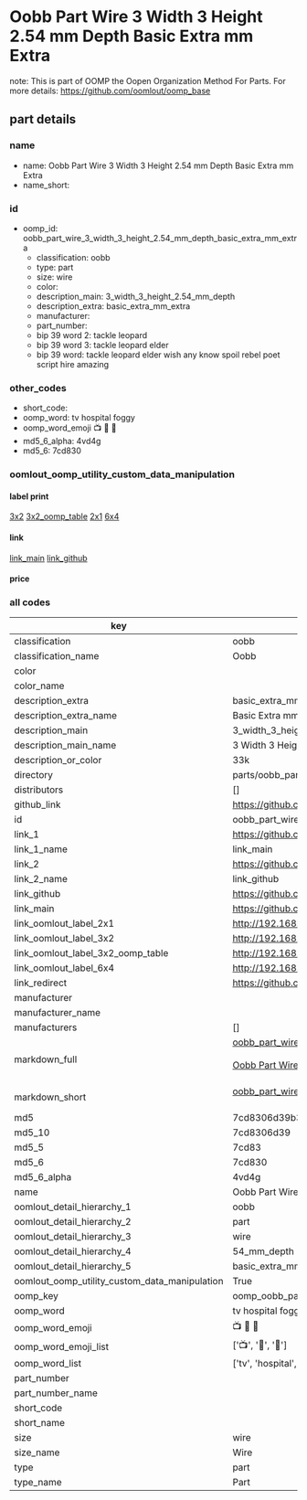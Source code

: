 # Oobb Part Wire 3 Width 3 Height 2.54 mm Depth Basic Extra mm Extra  

note: This is part of OOMP the Oopen Organization Method For Parts. For more details: https://github.com/oomlout/oomp_base

##  part details
  







### name
* name: Oobb Part Wire 3 Width 3 Height 2.54 mm Depth Basic Extra mm Extra
* name_short: 
### id
* oomp_id: oobb_part_wire_3_width_3_height_2.54_mm_depth_basic_extra_mm_extra
  * classification: oobb
  * type: part
  * size: wire
  * color: 
  * description_main: 3_width_3_height_2.54_mm_depth
  * description_extra: basic_extra_mm_extra
  * manufacturer: 
  * part_number: 
  * bip 39 word 2: tackle leopard
  * bip 39 word 3: tackle leopard elder
  * bip 39 word: tackle leopard elder wish any know spoil rebel poet script hire amazing

### other_codes
* short_code: 
* oomp_word: tv hospital foggy
* oomp_word_emoji :tv: :hospital: :foggy:
* md5_6_alpha: 4vd4g
* md5_6: 7cd830






### oomlout_oomp_utility_custom_data_manipulation
#### label print
[3x2](http://192.168.1.245:1112/?label=oomp%204vd4g)
[3x2_oomp_table](http://192.168.1.108:1112/?label=oomp%204vd4g)
[2x1](http://192.168.1.242:1112/?label=oomp%204vd4g)
[6x4](http://192.168.1.55:1112/?label=oomp%204vd4g)    

#### link

[link_main](https://github.com/oomlout/oomlout_oomp_version_1_messy/tree/main/parts/oobb_part_wire_3_width_3_height_2.54_mm_depth_basic_extra_mm_extra) [link_github](https://github.com/oomlout/oomlout_oomp_version_1_messy/tree/main/parts/oobb_part_wire_3_width_3_height_2.54_mm_depth_basic_extra_mm_extra)                             

#### price







### all codes 
| key | value |  
| --- | --- |  
| classification | oobb |  
| classification_name | Oobb |  
| color |  |  
| color_name |  |  
| description_extra | basic_extra_mm_extra |  
| description_extra_name | Basic Extra mm Extra |  
| description_main | 3_width_3_height_2.54_mm_depth |  
| description_main_name | 3 Width 3 Height 2.54 mm Depth |  
| description_or_color | 33k |  
| directory | parts/oobb_part_wire_3_width_3_height_2.54_mm_depth_basic_extra_mm_extra |  
| distributors | [] |  
| github_link | https://github.com/oomlout/oomlout_oomp_part_src/tree/main/parts/oobb_part_wire_3_width_3_height_2.54_mm_depth_basic_extra_mm_extra |  
| id | oobb_part_wire_3_width_3_height_2.54_mm_depth_basic_extra_mm_extra |  
| link_1 | https://github.com/oomlout/oomlout_oomp_version_1_messy/tree/main/parts/oobb_part_wire_3_width_3_height_2.54_mm_depth_basic_extra_mm_extra |  
| link_1_name | link_main |  
| link_2 | https://github.com/oomlout/oomlout_oomp_version_1_messy/tree/main/parts/oobb_part_wire_3_width_3_height_2.54_mm_depth_basic_extra_mm_extra |  
| link_2_name | link_github |  
| link_github | https://github.com/oomlout/oomlout_oomp_version_1_messy/tree/main/parts/oobb_part_wire_3_width_3_height_2.54_mm_depth_basic_extra_mm_extra |  
| link_main | https://github.com/oomlout/oomlout_oomp_version_1_messy/tree/main/parts/oobb_part_wire_3_width_3_height_2.54_mm_depth_basic_extra_mm_extra |  
| link_oomlout_label_2x1 | http://192.168.1.242:1112/?label=oomp%204vd4g |  
| link_oomlout_label_3x2 | http://192.168.1.245:1112/?label=oomp%204vd4g |  
| link_oomlout_label_3x2_oomp_table | http://192.168.1.108:1112/?label=oomp%204vd4g |  
| link_oomlout_label_6x4 | http://192.168.1.55:1112/?label=oomp%204vd4g |  
| link_redirect | https://github.com/oomlout/oomlout_oomp_version_1_messy/tree/main/parts/oobb_part_wire_3_width_3_height_2.54_mm_depth_basic_extra_mm_extra |  
| manufacturer |  |  
| manufacturer_name |  |  
| manufacturers | [] |  
| markdown_full | [oobb_part_wire_3_width_3_height_2.54_mm_depth_basic_extra_mm_extra](none)<br>[](none)<br>[Oobb Part Wire 3 Width 3 Height 2.54 Mm Depth Basic Extra Mm Extra](none)<br><br> |  
| markdown_short | [oobb_part_wire_3_width_3_height_2.54_mm_depth_basic_extra_mm_extra](none)<br><br> |  
| md5 | 7cd8306d39b33a49ef851fc88ea016e8 |  
| md5_10 | 7cd8306d39 |  
| md5_5 | 7cd83 |  
| md5_6 | 7cd830 |  
| md5_6_alpha | 4vd4g |  
| name | Oobb Part Wire 3 Width 3 Height 2.54 mm Depth Basic Extra mm Extra |  
| oomlout_detail_hierarchy_1 | oobb |  
| oomlout_detail_hierarchy_2 | part |  
| oomlout_detail_hierarchy_3 | wire |  
| oomlout_detail_hierarchy_4 | 54_mm_depth |  
| oomlout_detail_hierarchy_5 | basic_extra_mm_extra |  
| oomlout_oomp_utility_custom_data_manipulation | True |  
| oomp_key | oomp_oobb_part_wire_3_width_3_height_2.54_mm_depth_basic_extra_mm_extra |  
| oomp_word | tv hospital foggy |  
| oomp_word_emoji | :tv: :hospital: :foggy: |  
| oomp_word_emoji_list | [':tv:', ':hospital:', ':foggy:'] |  
| oomp_word_list | ['tv', 'hospital', 'foggy'] |  
| part_number |  |  
| part_number_name |  |  
| short_code |  |  
| short_name |  |  
| size | wire |  
| size_name | Wire |  
| type | part |  
| type_name | Part |  
